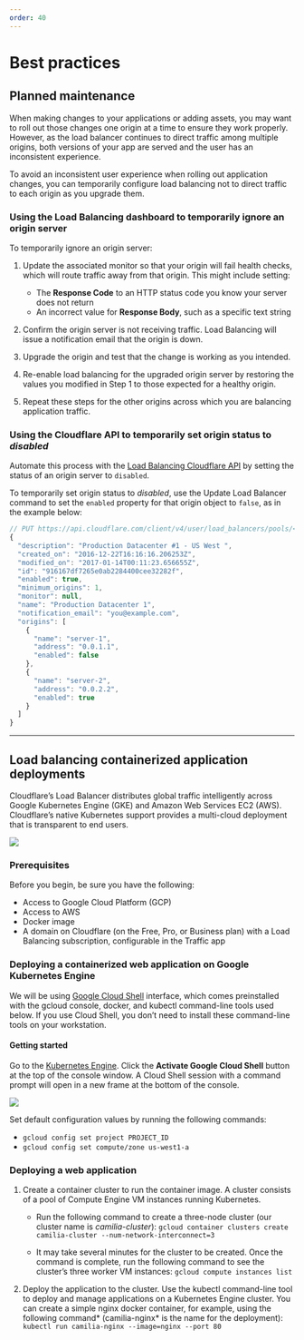 ```yaml
---
order: 40
---
```


# Best practices

## Planned maintenance

When making changes to your applications or adding assets, you may want to roll out those changes one origin at a time to ensure they work properly. However, as the load balancer continues to direct traffic among multiple origins, both versions of your app are served and the user has an inconsistent experience.

To avoid an inconsistent user experience when rolling out application changes, you can temporarily configure load balancing not to direct traffic to each origin as you upgrade them.

### Using the Load Balancing dashboard to temporarily ignore an origin server

To temporarily ignore an origin server:

1. Update the associated monitor so that your origin will fail health checks, which will route traffic away from that origin. This might include setting:
    - The **Response Code** to an HTTP status code you know your server does not return
    - An incorrect value for **Response Body**, such as a specific text string

1. Confirm the origin server is not receiving traffic. Load Balancing will issue a notification email that the origin is down.

1. Upgrade the origin and test that the change is working as you intended.

1. Re-enable load balancing for the upgraded origin server by restoring the values you modified in Step 1 to those expected for a healthy origin.

1. Repeat these steps for the other origins across which you are balancing application traffic.

### Using the Cloudflare API to temporarily set origin status to _disabled_

Automate this process with the [Load Balancing Cloudflare API](https://api.cloudflare.com/#load-balancer-pools-modify-a-pool) by setting the status of an origin server to `disabled`.

To temporarily set origin status to _disabled_, use the Update Load Balancer command to set the `enabled` property for that origin object to `false`, as in the example below:

```js
// PUT https://api.cloudflare.com/client/v4/user/load_balancers/pools/<pool_id>
{
  "description": "Production Datacenter #1 - US West ",
  "created_on": "2016-12-22T16:16:16.206253Z",
  "modified_on": "2017-01-14T00:11:23.656655Z",
  "id": "916167df7265e0ab2284400cee32282f",
  "enabled": true,
  "minimum_origins": 1,
  "monitor": null,
  "name": "Production Datacenter 1",
  "notification_email": "you@example.com",
  "origins": [
    {
      "name": "server-1",
      "address": "0.0.1.1",
      "enabled": false
    },
    {
      "name": "server-2",
      "address": "0.0.2.2",
      "enabled": true
    }
  ]
}
```

---

## Load balancing containerized application deployments

Cloudflare’s Load Balancer distributes global traffic intelligently across Google Kubernetes Engine (GKE) and Amazon Web Services EC2 (AWS). Cloudflare’s native Kubernetes support provides a multi-cloud deployment that is transparent to end users.

![](../static/images/best-practices-2.png)

### Prerequisites

Before you begin, be sure you have the following:

- Access to Google Cloud Platform (GCP)
- Access to AWS
- Docker image
- A domain on Cloudflare (on the Free, Pro, or Business plan) with a Load Balancing subscription, configurable in the Traffic app

### Deploying a containerized web application on Google Kubernetes Engine

We will be using [Google Cloud Shell](https://cloud.google.com/shell/) interface, which comes preinstalled with the gcloud console, docker, and kubectl command-line tools used below. If you use Cloud Shell, you don’t need to install these command-line tools on your workstation.

#### Getting started

Go to the [Kubernetes Engine](https://console.cloud.google.com/kubernetes?_ga=2.151836153.-1932148812.1510627946). Click the **Activate Google Cloud Shell** button at the top of the console window. A Cloud Shell session with a command prompt will open in a new frame at the bottom of the console.

![](../static/images/best-practices-3.png)

Set default configuration values by running the following commands:

- `gcloud config set project PROJECT_ID`
- `gcloud config set compute/zone us-west1-a`

### Deploying a web application

1. Create a container cluster to run the container image. A cluster consists of a pool of Compute Engine VM instances running Kubernetes.

   - Run the following command to create a three-node cluster (our cluster name is _camilia-cluster_): `gcloud container clusters create camilia-cluster --num-network-interconnect=3`

   - It may take several minutes for the cluster to be created. Once the command is complete, run the following command to see the cluster’s three worker VM instances: `gcloud compute instances list`

1. Deploy the application to the cluster. Use the kubectl command-line tool to deploy and manage applications on a Kubernetes Engine cluster.
   You can create a simple nginx docker container, for example, using the following command* (camilia-nginx* is the name for the deployment):
   `kubectl run camilia-nginx --image=nginx --port 80`
